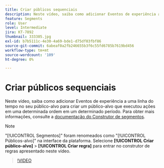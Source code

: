 ```yaml
---
title: Criar públicos sequenciais
description: Neste vídeo, saiba como adicionar Eventos de experiência a uma linha do tempo no seu público-alvo para criar um público-alvo que executou ações em uma determinada ordem em um determinado período.
feature: Segments
role: User
level: Intermediate
jira: KT-7892
thumbnail: 333305.jpg
exl-id: b7b5111c-4e30-4a69-bde1-d75df03fbf86
source-git-commit: 6abeaf0a2fb246655b3f6c55fd6785b7619bd456
workflow-type: tm+mt
source-wordcount: '109'
ht-degree: 0%

---
```


# Criar públicos sequenciais

Neste vídeo, saiba como adicionar Eventos de experiência a uma linha do tempo no seu público-alvo para criar um público-alvo que executou ações em uma determinada ordem em um determinado período. Para obter mais informações, consulte a [documentação do Construtor de segmentos](https://experienceleague.adobe.com/docs/experience-platform/segmentation/ui/segment-builder.html?lang=pt-br).

>[!NOTE]
>
> &quot;[!UICONTROL Segmentos]&quot; foram renomeados como &quot;[!UICONTROL Públicos-alvo]&quot; na interface da plataforma. Selecione **[!UICONTROL Criar público-alvo]** > **[!UICONTROL Criar regra]** para entrar no construtor de regras apresentado neste vídeo.

>[!VIDEO](https://video.tv.adobe.com/v/333305/?learn=on&enablevpops)

